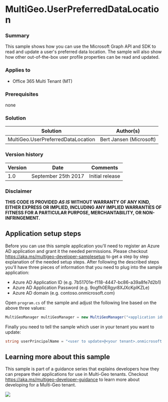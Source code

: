 # MultiGeo.UserPreferredDataLocation #

### Summary ###
This sample shows how you can use the Microsoft Graph API and SDK to read and update a user's preferred data location. The sample will also show how other out-of-the-box user profile properties can be read and updated.

### Applies to ###
-  Office 365 Multi Tenant (MT)

### Prerequisites ###
none

### Solution ###
Solution | Author(s)
---------|----------
MultiGeo.UserPreferredDataLocation | Bert Jansen (Microsoft)

### Version history ###
Version  | Date | Comments
---------| -----| --------
1.0  | September 25th 2017 | Initial release

### Disclaimer ###
**THIS CODE IS PROVIDED *AS IS* WITHOUT WARRANTY OF ANY KIND, EITHER EXPRESS OR IMPLIED, INCLUDING ANY IMPLIED WARRANTIES OF FITNESS FOR A PARTICULAR PURPOSE, MERCHANTABILITY, OR NON-INFRINGEMENT.**

## Application setup steps
Before you can use this sample application you'll need to register an Azure AD application and grant it the needed permissions. Please checkout https://aka.ms/multigeo-developer-samplesetup to get a step by step explanation of the needed setup steps. After following the described steps you'll have three pieces of information that you need to plug into the sample application:
- Azure AD Application ID (e.g. 7b51701e-f118-4447-bc86-a39a8fe7d2b1)
- Azure AD Application Password (e.g. 9ogfh0ERgyr8XJXcKplKZLe)
- Azure AD domain (e.g. contoso.onmicrosoft.com)

Open `program.cs` of the sample and adjust the following line based on the above three values:

```C#
MultiGeoManager multiGeoManager = new MultiGeoManager("<application id>", "<application password>", "<Azure AD domain>");
```

Finally you need to tell the sample which user in your tenant you want to update:
```C#
string userPrincipalName = "<user to update>@<your tenant>.onmicrosoft.com";
```

## Learning more about this sample
This sample is part of a guidance series that explains developers how they can prepare their applications for use in Multi-Geo tenants. Checkout https://aka.ms/multigeo-developer-guidance to learn more about developing for a Multi-Geo tenant.


<img src="https://telemetry.sharepointpnp.com/pnp/samples/MultiGeo.UserPreferredDataLocation" />